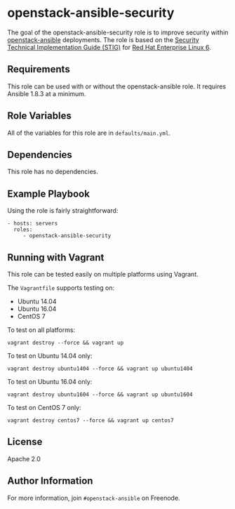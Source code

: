 openstack-ansible-security
==========================

The goal of the openstack-ansible-security role is to improve security within [openstack-ansible](https://github.com/openstack/openstack-ansible) deployments. The role is based on the [Security Technical Implementation Guide (STIG)](http://iase.disa.mil/stigs/Pages/index.aspx) for [Red Hat Enterprise Linux 6](https://www.stigviewer.com/stig/red_hat_enterprise_linux_6/).

Requirements
------------

This role can be used with or without the openstack-ansible role. It requires
Ansible 1.8.3 at a minimum.

Role Variables
--------------

All of the variables for this role are in `defaults/main.yml`.

Dependencies
------------

This role has no dependencies.

Example Playbook
----------------

Using the role is fairly straightforward:

    - hosts: servers
      roles:
         - openstack-ansible-security

Running with Vagrant
--------------------

This role can be tested easily on multiple platforms using Vagrant.

The `Vagrantfile` supports testing on:
 * Ubuntu 14.04
 * Ubuntu 16.04
 * CentOS 7

To test on all platforms:

```shell
vagrant destroy --force && vagrant up
```

To test on Ubuntu 14.04 only:

```shell
vagrant destroy ubuntu1404 --force && vagrant up ubuntu1404
```

To test on Ubuntu 16.04 only:
```shell
vagrant destroy ubuntu1604 --force && vagrant up ubuntu1604
```

To test on CentOS 7 only:

```shell
vagrant destroy centos7 --force && vagrant up centos7
```

License
-------

Apache 2.0

Author Information
------------------

For more information, join `#openstack-ansible` on Freenode.
